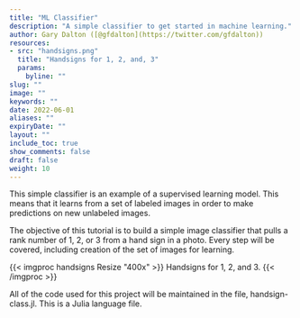 ```yaml
---
title: "ML Classifier"
description: "A simple classifier to get started in machine learning."
author: Gary Dalton ([@gfdalton](https://twitter.com/gfdalton))
resources:
- src: "handsigns.png"
  title: "Handsigns for 1, 2, and, 3"
  params:
    byline: ""
slug: ""
image: ""
keywords: ""
date: 2022-06-01
aliases: ""
expiryDate: ""
layout: ""
include_toc: true
show_comments: false
draft: false
weight: 10
---
```


This simple classifier is an example of a supervised learning model. This means that it learns from a set of labeled images in order to make predictions on new unlabeled images.

The objective of this tutorial is to build a simple image classifier that pulls a rank number of 1, 2, or 3 from a hand sign in a photo. Every step will be covered, including creation of the set of images for learning.

{{< imgproc handsigns Resize "400x" >}}
Handsigns for 1, 2, and 3.
{{< /imgproc >}}

All of the code used for this project will be maintained in the file, handsign-class.jl. This is a Julia language file.

